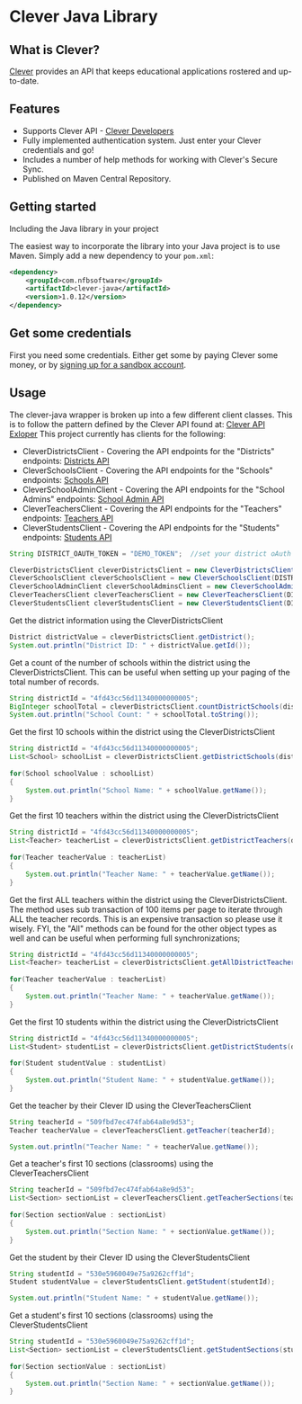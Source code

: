 # Clever Java Library

## What is Clever?

[Clever](https://clever.com/) provides an API that keeps educational applications rostered and up-to-date.

Features
--------

  * Supports Clever API - [Clever Developers](https://dev.clever.com)
  * Fully implemented authentication system.  Just enter your Clever credentials and go!
  * Includes a number of help methods for working with Clever's Secure Sync.
  * Published on Maven Central Repository.

Getting started
---------------
Including the Java library in your project

The easiest way to incorporate the library into your Java project is to use Maven. Simply add a new dependency to your `pom.xml`:

```xml
<dependency>
    <groupId>com.nfbsoftware</groupId>
	<artifactId>clever-java</artifactId>
	<version>1.0.12</version>
</dependency>
```

Get some credentials
-----

First you need some credentials.  Either get some by paying Clever some money, or by [signing up for a sandbox account](https://clever.com/app-signup).

Usage
-----
The clever-java wrapper is broken up into a few different client classes.  This is to follow the pattern defined by the Clever API found at: [Clever API Exloper](https://clever.com/developers/docs/explorer#api_data)  This project currently has clients for the following:

 * CleverDistrictsClient - Covering the API endpoints for the "Districts" endpoints: [Districts API](https://clever.com/developers/docs/explorer#resource_districts)
 * CleverSchoolsClient - Covering the API endpoints for the "Schools" endpoints: [Schools API](https://clever.com/developers/docs/explorer#resource_schools)
 * CleverSchoolAdminClient - Covering the API endpoints for the "School Admins" endpoints: [School Admin API](https://clever.com/developers/docs/explorer#school_admins)
 * CleverTeachersClient - Covering the API endpoints for the "Teachers" endpoints: [Teachers API](https://clever.com/developers/docs/explorer#resource_teachers)
 * CleverStudentsClient - Covering the API endpoints for the "Students" endpoints: [Students API](https://clever.com/developers/docs/explorer#resource_students)

```java	
String DISTRICT_OAUTH_TOKEN = "DEMO_TOKEN";  //set your district oAuth token id here.

CleverDistrictsClient cleverDistrictsClient = new CleverDistrictsClient(DISTRICT_OAUTH_TOKEN);
CleverSchoolsClient cleverSchoolsClient = new CleverSchoolsClient(DISTRICT_OAUTH_TOKEN);
CleverSchoolAdminClient cleverSchoolAdminsClient = new CleverSchoolAdminClient(DISTRICT_OAUTH_TOKEN);
CleverTeachersClient cleverTeachersClient = new CleverTeachersClient(DISTRICT_OAUTH_TOKEN);
CleverStudentsClient cleverStudentsClient = new CleverStudentsClient(DISTRICT_OAUTH_TOKEN);
```

Get the district information using the CleverDistrictsClient

```java	 
District districtValue = cleverDistrictsClient.getDistrict();
System.out.println("District ID: " + districtValue.getId());
```

Get a count of the number of schools within the district using the CleverDistrictsClient.  This can be useful when setting up your paging of the total number of records.

```java	 
String districtId = "4fd43cc56d11340000000005";
BigInteger schoolTotal = cleverDistrictsClient.countDistrictSchools(districtId);
System.out.println("School Count: " + schoolTotal.toString());
```

Get the first 10 schools within the district using the CleverDistrictsClient

```java	
String districtId = "4fd43cc56d11340000000005";
List<School> schoolList = cleverDistrictsClient.getDistrictSchools(districtId, 10, null, null);
        
for(School schoolValue : schoolList)
{
	System.out.println("School Name: " + schoolValue.getName());
}
```

Get the first 10 teachers within the district using the CleverDistrictsClient

```java	
String districtId = "4fd43cc56d11340000000005";
List<Teacher> teacherList = cleverDistrictsClient.getDistrictTeachers(districtId, 10, null, null);
        
for(Teacher teacherValue : teacherList)
{
	System.out.println("Teacher Name: " + teacherValue.getName());
}
```

Get the first ALL teachers within the district using the CleverDistrictsClient.  The method uses sub transaction of 100 items per page to iterate through ALL the teacher records.  This is an expensive transaction so please use it wisely.  FYI, the "All" methods can be found for the other object types as well and can be useful when performing full synchronizations;

```java	
String districtId = "4fd43cc56d11340000000005";
List<Teacher> teacherList = cleverDistrictsClient.getAllDistrictTeachers(districtId);
        
for(Teacher teacherValue : teacherList)
{
	System.out.println("Teacher Name: " + teacherValue.getName());
}
```

Get the first 10 students within the district using the CleverDistrictsClient

```java	
String districtId = "4fd43cc56d11340000000005";
List<Student> studentList = cleverDistrictsClient.getDistrictStudents(districtId, 10, null, null);
        
for(Student studentValue : studentList)
{
	System.out.println("Student Name: " + studentValue.getName());
}
```

Get the teacher by their Clever ID using the CleverTeachersClient

```java	
String teacherId = "509fbd7ec474fab64a8e9d53";
Teacher teacherValue = cleverTeachersClient.getTeacher(teacherId);

System.out.println("Teacher Name: " + teacherValue.getName());
```

Get a teacher's first 10 sections (classrooms) using the CleverTeachersClient

```java	
String teacherId = "509fbd7ec474fab64a8e9d53";
List<Section> sectionList = cleverTeachersClient.getTeacherSections(teacherId, 10, null, null);
        
for(Section sectionValue : sectionList)
{
    System.out.println("Section Name: " + sectionValue.getName());
}
```

Get the student by their Clever ID using the CleverStudentsClient

```java	
String studentId = "530e5960049e75a9262cff1d";
Student studentValue = cleverStudentsClient.getStudent(studentId);

System.out.println("Student Name: " + studentValue.getName());
```

Get a student's first 10 sections (classrooms) using the CleverStudentsClient

```java	
String studentId = "530e5960049e75a9262cff1d";
List<Section> sectionList = cleverStudentsClient.getStudentSections(studentId, 10, null, null);
        
for(Section sectionValue : sectionList)
{
    System.out.println("Section Name: " + sectionValue.getName());
}
```
